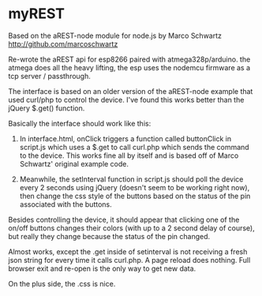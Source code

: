 # myREST
Based on the aREST-node module for node.js by Marco Schwartz http://github.com/marcoschwartz
 
Re-wrote the aREST api for esp8266 paired with  atmega328p/arduino.  the atmega does all the heavy lifting, the esp uses the nodemcu firmware as a tcp server / passthrough.

The interface is based on an older version of the aREST-node example that used curl/php to control the device.  I've found this works better than the jQuery $.get() function.

Basically the interface should work like this:

1) In interface.html, onClick triggers a function called buttonClick in script.js which uses a $.get to call curl.php which sends the command to the device. This works fine all by itself and is based off of Marco Schwartz' original example code.

2) Meanwhile, the setInterval function in script.js should poll the device every 2 seconds using jQuery (doesn't seem to be working right now), then change the css style of the buttons based on the status of the pin associated with the buttons.

Besides controlling the device, it should appear that clicking one of the on/off buttons changes their colors (with up to a 2 second delay of course), but really they change because the status of the pin changed.

Almost works, except the .get inside of setinterval is not receiving a fresh json string for every time it calls curl.php.  A page reload does nothing.  Full browser exit and re-open is the only way to get new data.

On the plus side, the .css is nice.
